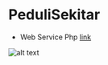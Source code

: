 # PeduliSekitar
* Web Service Php
[link](https://github.com/azwarbahar07/PeduliSekitar/blob/master/pedulisekitar.zip)

![alt text](https://user-images.githubusercontent.com/48363882/82153030-a097ad80-9897-11ea-8277-037cfeb4743c.png)

